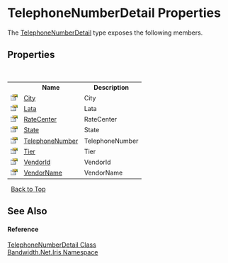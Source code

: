 ﻿# TelephoneNumberDetail Properties
 

The <a href ="T_Bandwidth_Net_Iris_TelephoneNumberDetail.md">TelephoneNumberDetail</a> type exposes the following members.


## Properties
&nbsp;<table><tr><th></th><th>Name</th><th>Description</th></tr><tr><td>![Public property](media/pubproperty.gif "Public property")</td><td><a href ="P_Bandwidth_Net_Iris_TelephoneNumberDetail_City.md">City</a></td><td>
City</td></tr><tr><td>![Public property](media/pubproperty.gif "Public property")</td><td><a href ="P_Bandwidth_Net_Iris_TelephoneNumberDetail_Lata.md">Lata</a></td><td>
Lata</td></tr><tr><td>![Public property](media/pubproperty.gif "Public property")</td><td><a href ="P_Bandwidth_Net_Iris_TelephoneNumberDetail_RateCenter.md">RateCenter</a></td><td>
RateCenter</td></tr><tr><td>![Public property](media/pubproperty.gif "Public property")</td><td><a href ="P_Bandwidth_Net_Iris_TelephoneNumberDetail_State.md">State</a></td><td>
State</td></tr><tr><td>![Public property](media/pubproperty.gif "Public property")</td><td><a href ="P_Bandwidth_Net_Iris_TelephoneNumberDetail_TelephoneNumber.md">TelephoneNumber</a></td><td>
TelephoneNumber</td></tr><tr><td>![Public property](media/pubproperty.gif "Public property")</td><td><a href ="P_Bandwidth_Net_Iris_TelephoneNumberDetail_Tier.md">Tier</a></td><td>
Tier</td></tr><tr><td>![Public property](media/pubproperty.gif "Public property")</td><td><a href ="P_Bandwidth_Net_Iris_TelephoneNumberDetail_VendorId.md">VendorId</a></td><td>
VendorId</td></tr><tr><td>![Public property](media/pubproperty.gif "Public property")</td><td><a href ="P_Bandwidth_Net_Iris_TelephoneNumberDetail_VendorName.md">VendorName</a></td><td>
VendorName</td></tr></table>&nbsp;
<a href="#telephonenumberdetail-properties">Back to Top</a>

## See Also


#### Reference
<a href ="T_Bandwidth_Net_Iris_TelephoneNumberDetail.md">TelephoneNumberDetail Class</a><br /><a href ="N_Bandwidth_Net_Iris.md">Bandwidth.Net.Iris Namespace</a><br />